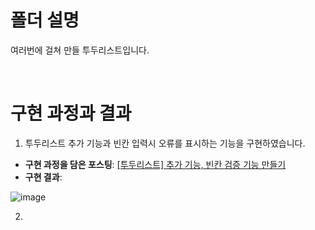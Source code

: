 # 폴더 설명
여러번에 걸쳐 만들 투두리스트입니다.

<br>

# 구현 과정과 결과
1. 투두리스트 추가 기능과 빈칸 입력시 오류를 표시하는 기능을 구현하였습니다. 
- **구현 과정을 담은 포스팅**: <a href='https://velog.io/@hamham/%ED%88%AC%EB%91%90%EB%A6%AC%EC%8A%A4%ED%8A%B8-%EB%A7%8C%EB%93%A4%EA%B8%B0-ChatGPT'>[투두리스트] 추가 기능, 빈칸 검증 기능 만들기</a>
- **구현 결과**: 

![image](https://user-images.githubusercontent.com/101965666/217969162-2448a4ab-8281-42df-ae6b-0ec351d7fac6.gif)

2. 